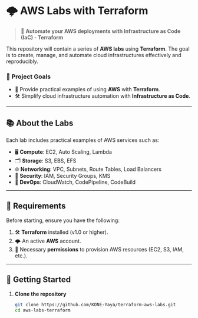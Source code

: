 # 🌩️ **AWS Labs with Terraform**  
> 🚀 **Automate your AWS deployments with Infrastructure as Code (IaC) - Terraform**

This repository will contain a series of **AWS labs** using **Terraform**. The goal is to create, manage, and automate cloud infrastructures effectively and reproducibly.

### 🌟 **Project Goals**  
- 📂 Provide practical examples of using **AWS** with **Terraform**.  
- 🛠️ Simplify cloud infrastructure automation with **Infrastructure as Code**.  

---

## 📚 **About the Labs**  
Each lab includes practical examples of AWS services such as:

- 🖥️ **Compute**: EC2, Auto Scaling, Lambda  
- 🗂️ **Storage**: S3, EBS, EFS  
- 🌐 **Networking**: VPC, Subnets, Route Tables, Load Balancers  
- 🔐 **Security**: IAM, Security Groups, KMS  
- 🔄 **DevOps**: CloudWatch, CodePipeline, CodeBuild  

---

## 🏁 **Requirements**  
Before starting, ensure you have the following:  
1. 🛠️ **Terraform** installed (v1.0 or higher).  
2. 🌩️ An active **AWS** account.  
3. 🔑 Necessary **permissions** to provision AWS resources (EC2, S3, IAM, etc.).

---

## 🚀 **Getting Started**  
1. **Clone the repository**  
   ```bash
   git clone https://github.com/KONE-Yaya/terraform-aws-labs.git
   cd aws-labs-terraform
   ```